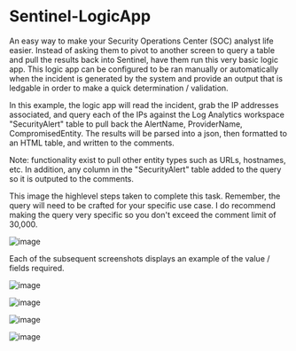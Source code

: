 # Sentinel-LogicApp

An easy way to make your Security Operations Center (SOC) analyst life easier. Instead of asking them to pivot to another screen to query a table and pull the results back into Sentinel, have them run this very basic logic app. This logic app can be configured to be ran manually or automatically when the incident is generated by the system and provide an output that is ledgable in order to make a quick determination / validation.

In this example, the logic app will read the incident, grab the IP addresses associated, and query each of the IPs against the Log Analytics workspace "SecurityAlert" table to pull back the AlertName, ProviderName, CompromisedEntity. The results will be parsed into a json, then formatted to an HTML table, and written to the comments.

Note: functionality exist to pull other entity types such as URLs, hostnames, etc. In addition, any column in the "SecurityAlert" table added to the query so it is outputed to the comments. 

This image the highlevel steps taken to complete this task. Remember, the query will need to be crafted for your specific use case. I do recommend making the query very specific so you don't exceed the comment limit of 30,000.

![image](https://user-images.githubusercontent.com/86690212/166006516-60d55aca-944f-474b-97ae-cb89dc0e67af.png)

Each of the subsequent screenshots displays an example of the value / fields required.

![image](https://user-images.githubusercontent.com/86690212/166008039-1ece126e-0e0d-4b38-a6b0-95aeb0dce4dc.png)

![image](https://user-images.githubusercontent.com/86690212/166007301-c6a5c7ff-185a-4760-937c-4900a127e8a8.png)

![image](https://user-images.githubusercontent.com/86690212/166007347-e9848e38-cafe-4ddc-a7ae-bea86c33408f.png)

![image](https://user-images.githubusercontent.com/86690212/166007589-9ef73104-4122-449e-a442-f067ca56da7e.png)
